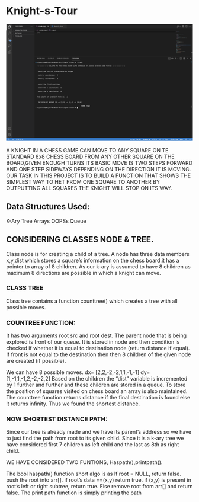 # Knight-s-Tour
![Image Alt Text](https://github.com/riyaarora03/Knight-s-Tour/blob/main/screenshot.png)

A KNIGHT IN A CHESS GAME CAN MOVE TO ANY SQUARE ON TE STANDARD 8x8 CHESS BOARD FROM ANY OTHER SQUARE ON THE BOARD,GIVEN ENOUGH TURNS ITS BASIC MOVE IS TWO STEPS FORWARD AND ONE STEP SIDEWAYS DEPENDING ON THE DIRECTION IT IS MOVING.
OUR TASK IN THIS PROJECT IS TO BUILD A FUNCTION THAT SHOWS THE SIMPLEST WAY TO HET FROM ONE SQUARE TO ANOTHER BY OUTPUTTING ALL SQUARES THE KNIGHT WILL STOP ON ITS WAY.

## Data Structures Used:
K-Ary Tree
Arrays
OOPSs
Queue

## CONSIDERING CLASSES NODE & TREE.
Class node is for creating a child of a tree. A node has three data members x,y,dist  which stores a square’s information on the chess board.it has a pointer to array of 8 children.
As our k-ary is assumed to have 8 children as maximum 8 directions are possible in which a knight can move.
### CLASS TREE
Class tree contains a function counttree() which creates a tree with all possible moves.
### COUNTREE FUNCTION:
It has two arguments root src and root dest.
The parent node that is being explored is front of our queue.
It is stored in node and then condition is checked if whether it is equal to destination node (return distance if equal).
If front is not equal to the destination then then 8 children of the given node are created (if possible).

We can have 8 possible moves.
dx= [2,2,-2,-2,1,1,-1,-1]
dy=[1,-1,1,-1,2,-2,-2,2]
Based on the children the “dist” variable is incremented by 1 further and further and these children are stored in a queue.
To store the position of squares visited on chess board an array is also maintained.
The counttree function returns distance if the final destination is found else it returns infinity.
Thus we found the shortest distance.
 
### NOW SHORTEST DISTANCE PATH:
Since our tree is already made and we have its parent’s address so we have to just find the path from root to its given child.
Since it is a k-ary tree we have considered first 7 children as left child and the last as 8th as right child.

WE HAVE CONSIDERED TWO FUNTIONS,
Haspath(),printpath().
 
The bool haspath() function short algo is as
If root = NULL, return false.
push the root into arr[].
if root’s data ==(x,y) return true.
if (x,y) is present in root’s left or right subtree, return true.
Else remove root from arr[] and return false.
The print path function is simply printing the path
